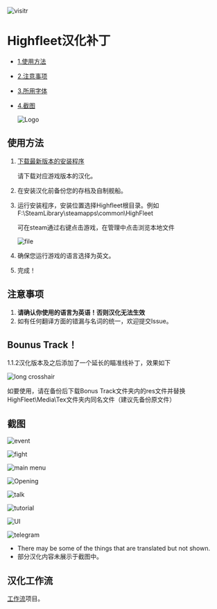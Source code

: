
![visitr](https://visitor-badge.glitch.me/badge?page_id=https://github.com/Xchiliarch/Highfleet-Chinese-localization)

# Highfleet汉化补丁
* [1.使用方法](#使用方法)

* [2.注意事项](#注意事项)

* [3.所用字体](#所用字体)

* [4.截图](#截图)

  ![Logo](https://github.com/Xchiliarch/Xchiliarch_Image_Host/blob/master/logo%E9%95%BF.png)


## 使用方法
1. [下载最新版本的安装程序](https://github.com/Xchiliarch/Highfleet-Chinese-localization/releases/)

   请下载对应游戏版本的汉化。

2. 在安装汉化前备份您的存档及自制舰船。

3. 运行安装程序，安装位置选择Highfleet根目录。例如
   F:\SteamLibrary\steamapps\common\HighFleet

   可在steam通过右键点击游戏，在管理中点击浏览本地文件

   ![file](https://raw.githubusercontent.com/Xchiliarch/Xchiliarch_Image_Host/master/file.png)

4. 确保您运行游戏的语言选择为英文。

5. 完成！



## 注意事项
1. **请确认你使用的语言为英语！否则汉化无法生效**
3. 如有任何翻译方面的错漏与名词的统一，欢迎提交Issue。

## Bounus Track！
1.1.2汉化版本及之后添加了一个延长的瞄准线补丁，效果如下

![long crosshair](https://github.com/Xchiliarch/Highfleet-Chinese-localization/blob/master/Screenshots/Long_crosshair.jpg)

如要使用，请在备份后下载Bonus Track文件夹内的res文件并替换HighFleet\Media\Tex文件夹内同名文件（建议先备份原文件）

## 截图

![event](https://raw.githubusercontent.com/Xchiliarch/Xchiliarch_Image_Host/master/event.jpg)

![fight](https://raw.githubusercontent.com/Xchiliarch/Xchiliarch_Image_Host/master/fight.jpg)

![main menu](https://github.com/Xchiliarch/Highfleet-Chinese-localization/blob/master/Screenshots/main%20menu.jpg)

![Opening](https://github.com/Xchiliarch/Highfleet-Chinese-localization/blob/master/Screenshots/Opening.jpg)

![talk](https://github.com/Xchiliarch/Highfleet-Chinese-localization/blob/master/Screenshots/talk.jpg)

![tutorial](https://github.com/Xchiliarch/Highfleet-Chinese-localization/blob/master/Screenshots/tutorial.jpg)

![UI](https://github.com/Xchiliarch/Highfleet-Chinese-localization/blob/master/Screenshots/UI.jpg)

![telegram](https://github.com/Xchiliarch/Highfleet-Chinese-localization/blob/master/Screenshots/telegram.jpg)
- There may be some of the things that are translated but not shown.
- 部分汉化内容未展示于截图中。

## 汉化工作流

[工作流](https://github.com/Xchiliarch/Highfleet_chinese_work)项目。

